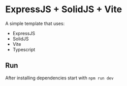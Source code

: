 # ExpressJS + SolidJS + Vite

A simple template that uses:

- ExpressJS
- SolidJS
- Vite
- Typescript

## Run

After installing dependencies start with `npm run dev`
